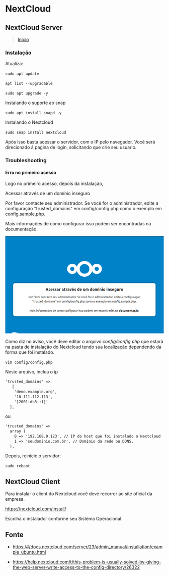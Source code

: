 NextCloud
===================================

NextCloud Server
-----------------------------------

> [Início](index.md)

### Instalação

Atualiza:

`sudo apt update`

`apt list --upgradable`

`sudo apt upgrade -y`

Instalando o suporte ao snap

`sudo apt install snapd -y`

Instalando o Nextcloud

`sudo snap install nextcloud`

Após isso basta acessar o servidor, com o IP pelo navegador. Você será direcionado á pagina de login, solicitando que crie seu usuario.

### Troubleshooting

#### Erro no primeiro acesso

Logo no primeiro acesso, depois da instalação,

Acessar através de um domínio inseguro

Por favor contacte seu administrador. Se você for o administrador, edite a configuração "trusted_domains" em config/config.php como o exemplo em config.sample.php.

Mais informações de como configurar isso podem ser encontradas na documentação.

![Erro](pics/erro_nextcloud.png)

Como diz no aviso, você deve editar o arquivo *config/config.php* que estará na pasta de instalação do Nextcloud tendo sua localização dependendo da forma que foi instalado.

`vim config/config.php`

Neste arquivo, inclua o ip

```
'trusted_domains' =>
   [
    'demo.example.org',
    '10.111.112.113',
    '[2001:db8::1]'
  ],
```

ou

```
'trusted_domains' =>
  array (
    0 => '192.168.0.123', // IP do host que foi instalado o Nextcloud
    1 => 'seudominio.com.br', // Domínio da rede ou DDNS.
  ),
```

Depois, reinicie o servidor:

`sudo reboot`

NextCloud Client
-----------------------------------

Para instalar o client do Nextcloud você deve recorrer ao site oficial da empresa.

<https://nextcloud.com/install/>

Escolha o instalador conforme seu Sistema Operacional.

Fonte
-----------------------------------

* <https:/#/docs.nextcloud.com/server/23/admin_manual/installation/example_ubuntu.html>

* <https://help.nextcloud.com/t/this-problem-is-usually-solved-by-giving-the-web-server-write-access-to-the-config-directory/26322>
